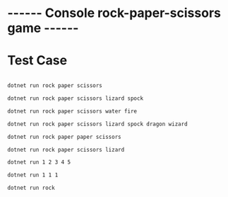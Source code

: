 # ------ Console rock-paper-scissors game ------
# Test Case
```html

dotnet run rock paper scissors

```
```html
dotnet run rock paper scissors lizard spock

```
```html
dotnet run rock paper scissors water fire

```
```html
dotnet run rock paper scissors lizard spock dragon wizard

```
```html
dotnet run rock paper paper scissors

```
```html
dotnet run rock paper scissors lizard

```

```html
dotnet run 1 2 3 4 5


```
```html
dotnet run 1 1 1

```
```html
dotnet run rock

```
